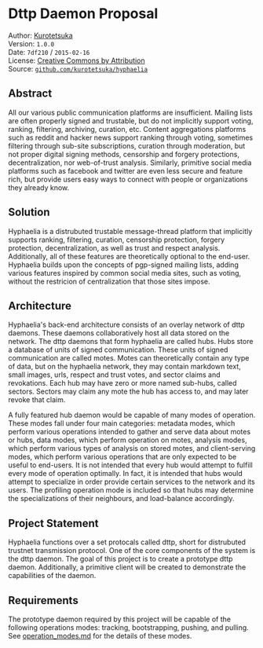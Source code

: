 # Dttp Daemon Proposal

Author: [Kurotetsuka](github.com/kurotetsuka)  
Version: `1.0.0`  
Date: `7df210` / `2015-02-16`  
License: [Creative Commons by Attribution](
	https://github.com/kurotetsuka/hyphaelia/blob/master/legal/cc-by.md)  
Source: [`github.com/kurotetsuka/hyphaelia`](
	https://github.com/kurotetsuka/hyphaelia/blob/master/notes/dttpd_proposal.md)  

## Abstract
All our various public communication platforms are insufficient. Mailing lists are often properly signed and trustable, but do not implicitly support voting, ranking, filtering, archiving, curation, etc. Content aggregations platforms such as reddit and hacker news support ranking through voting, sometimes filtering through sub-site subscriptions, curation through moderation, but not proper digital signing methods, censorship and forgery protections, decentralization, nor web-of-trust analysis. Similarly, primitive social media platforms such as facebook and twitter are even less secure and feature rich, but provide users easy ways to connect with people or organizations they already know.

## Solution
Hyphaelia is a distrubuted trustable message-thread platform that implicitly supports ranking, filtering, curation, censorship protection, forgery protection, decentralization, as well as trust and respect analysis. Additionally, all of these features are theoretically optional to the end-user. Hyphaelia builds upon the concepts of pgp-signed mailing lists, adding various features inspired by common social media sites, such as voting, without the restricion of centralization that those sites impose.

## Architecture
Hyphaelia's back-end architecture consists of an overlay network of dttp daemons. These daemons collaboratively host all data stored on the network. The dttp daemons that form hyphaelia are called hubs. Hubs store a database of units of signed communication. These units of signed communication are called motes. Motes can theoretically contain any type of data, but on the hyphaelia network, they may contain markdown text, small images, urls, respect and trust votes, and sector claims and revokations. Each hub may have zero or more named sub-hubs, called sectors. Sectors may claim any mote the hub has access to, and may later revoke that claim.

A fully featured hub daemon would be capable of many modes of operation. These modes fall under four main categories: metadata modes, which perform various operations intended to gather and serve data about motes or hubs, data modes, which perform operation on motes, analysis modes, which perform various types of analysis on stored motes, and client-serving modes, which perform various operations that are only expected to be useful to end-users. It is not intended that every hub would attempt to fulfill every mode of operation optimally. In fact, it is intended that hubs would attempt to specialize in order provide certain services to the network and its users. The profiling operation mode is included so that hubs may determine the specializations of their neighbours, and load-balance accordingly.

## Project Statement
Hyphaelia functions over a set protocals called dttp, short for distrubuted trustnet transmission protocol. One of the core components of the system is the dttp daemon. The goal of this project is to create a prototype dttp daemon. Additionally, a primitive client will be created to demonstrate the capabilities of the daemon.

## Requirements
The prototype daemon required by this project will be capable of the following operations modes: tracking, bootstrapping, pushing, and pulling. See [operation_modes.md](https://github.com/kurotetsuka/hyphaelia/blob/master/notes/operation_modes.md) for the details of these modes.
